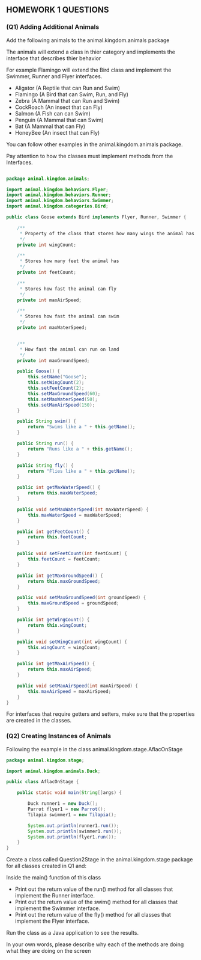 ## HOMEWORK 1 QUESTIONS

### (Q1) Adding Additional Animals

Add the following animals to the animal.kingdom.animals package

The animals will extend a class in thier category and implements the interface that describes thier behavior

For example Flamingo will extend the Bird class and implement the Swimmer, Runner and Flyer interfaces.

* Aligator (A Reptile that can Run and Swim)
* Flamingo (A Bird that can Swim, Run, and Fly)
* Zebra (A Mammal that can Run and Swim)
* CockRoach (An insect that can Fly)
* Salmon (A Fish can can Swim)
* Penguin (A Mammal that can Swim)
* Bat (A Mammal that can Fly)
* HoneyBee (An insect that can Fly)

You can follow other examples in the animal.kingdom.animals package.

Pay attention to how the classes must implement methods from the Interfaces.

```java

package animal.kingdom.animals;

import animal.kingdom.behaviors.Flyer;
import animal.kingdom.behaviors.Runner;
import animal.kingdom.behaviors.Swimmer;
import animal.kingdom.categories.Bird;

public class Goose extends Bird implements Flyer, Runner, Swimmer {

    /**
     * Property of the class that stores how many wings the animal has
     */
    private int wingCount;

    /**
     * Stores how many feet the animal has
     */
    private int feetCount;

    /**
     * Stores how fast the animal can fly
     */
    private int maxAirSpeed;

    /**
     * Stores how fast the animal can swim
     */
    private int maxWaterSpeed;


    /**
     * How fast the animal can run on land
     */
    private int maxGroundSpeed;

    public Goose() {
        this.setName("Goose");
        this.setWingCount(2);
        this.setFeetCount(2);
        this.setMaxGroundSpeed(60);
        this.setMaxWaterSpeed(50);
        this.setMaxAirSpeed(150);
    }

    public String swim() {
        return "Swims like a " + this.getName();
    }

    public String run() {
        return "Runs like a " + this.getName();
    }

    public String fly() {
        return "Flies like a " + this.getName();
    }

    public int getMaxWaterSpeed() {
        return this.maxWaterSpeed;
    }

    public void setMaxWaterSpeed(int maxWaterSpeed) {
        this.maxWaterSpeed = maxWaterSpeed;
    }

    public int getFeetCount() {
        return this.feetCount;
    }

    public void setFeetCount(int feetCount) {
        this.feetCount = feetCount;
    }

    public int getMaxGroundSpeed() {
        return this.maxGroundSpeed;
    }

    public void setMaxGroundSpeed(int groundSpeed) {
        this.maxGroundSpeed = groundSpeed;
    }

    public int getWingCount() {
        return this.wingCount;
    }

    public void setWingCount(int wingCount) {
        this.wingCount = wingCount;
    }

    public int getMaxAirSpeed() {
        return this.maxAirSpeed;
    }

    public void setMaxAirSpeed(int maxAirSpeed) {
        this.maxAirSpeed = maxAirSpeed;
    }
}

```

For interfaces that require getters and setters, make sure that the properties are created in the classes.

### (Q2) Creating Instances of Animals

Following the example in the class animal.kingdom.stage.AflacOnStage

```java
package animal.kingdom.stage;

import animal.kingdom.animals.Duck;

public class AflacOnStage {

    public static void main(String[]args) {

        Duck runner1 = new Duck();
        Parrot flyer1 = new Parrot();
        Tilapia swimmer1 = new Tilapia();

        System.out.println(runner1.run());
        System.out.println(swimmer1.run());
        System.out.println(flyer1.run());
    }
}
```

Create a class called Question2Stage in the animal.kingdom.stage package for all classes created in Q1 and:

Inside the main() function of this class

* Print out the return value of the run() method for all classes that implement the Runner interface.
* Print out the return value of the swim() method for all classes that implement the Swimmer interface.
* Print out the return value of the fly() method for all classes that implement the Flyer interface.

Run the class as a Java application to see the results.

In your own words, please describe why each of the methods are doing what they are doing on the screen




